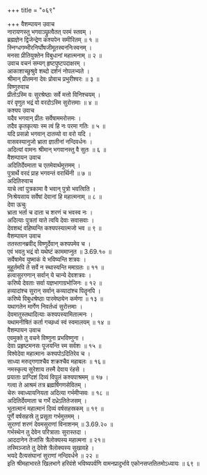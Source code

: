 +++
title = "०६९"

+++
वैशम्पायन उवाच  
नारायणस्तु भगवाञ्छ्रुत्वैतत् परमं स्तवम् ।  
ब्रह्मज्ञेन द्विजेन्द्रेण कश्यपेन समीरितम् ॥ १ ॥  
स्निग्धगम्भीरनिर्घोषजीमूतस्वननिःस्वनम् ।  
मनसा प्रीतियुक्तेन विबुधानां महात्मनाम् ॥ २ ॥  
उवाच वचनं सम्यग् हृष्टपुष्टपदाक्षरम् ।  
आकाशाच्छुश्रुवे शब्दो दर्शनं नोपलभ्यते ।  
श्रीमान् प्रीतमना देवः प्रोवाच प्रभुरीश्वरः ॥ ३ ॥  
विष्णुरुवाच  
प्रीतोऽस्मि वः सुरश्रेष्ठाः सर्वे मत्तो विनिश्चयम् ।  
वरं वृणुत भद्रं वो वरदोऽस्मि सुरोत्तमाः ॥ ४ ॥  
कश्यप उवाच  
यदैव भगवान् प्रीतः सर्वेषाममरोत्तमः ।  
तदैव कृतकृत्याः स्म त्वं हि नः परमा गतिः ॥ ५ ॥  
यदि प्रसन्नो भगवान् दातव्यो वा वरो यदि ।  
वासवस्यानुजो भ्राता ज्ञातीनां नन्दिवर्धनः ।  
अदित्यां वामनः श्रीमान् भगवानस्तु वै सुतः ॥ ६ ॥  
वैशम्पायन उवाच  
अदितिर्देवमाता च एतमेवार्थमुत्तमम् ।  
पुत्रार्थे वरदं प्राह भगवन्तं वरार्थिनी ॥ ७ ॥  
अदितिरुवाच  
याचे त्वां पुत्रकामा वै भवान् पुत्रो भवत्विति ।  
निःश्रेयसाय सर्वेषां देवानां हि महात्मनाम् ॥ ८ ॥  
देवा ऊचुः  
भ्राता भर्ता च दाता च शरणं च भवस्व नः ।  
अदित्याः पुत्रतां याते त्वयि देवाः सवासवाः ।  
देवशब्दं वहिष्यन्ति कश्यपस्यात्मजो भव ॥ ९ ॥  
वैशम्पायन उवाच  
ततस्तानब्रवीद् विष्णुर्देवान् कश्यपमेव च ।  
एवं भवतु भद्रं वो यथेष्टं काममाप्नुत ॥ 3.69.१० ॥  
सर्वेषामेव युष्माकं ये भविष्यन्ति शत्रवः ।  
मुहूर्तमपि ते सर्वे न स्थास्यन्ति ममाग्रतः ॥ ११ ॥  
हत्वासुरगणान् सर्वान् ये चान्ये देवशत्रवः ।  
करिष्ये देवताः सर्वा यज्ञभागाग्रभोजिनः ॥ १२ ॥  
हव्यादांश्च सुरान् सर्वान् कव्यादांश्च पितॄनपि ।  
करिष्ये विबुधश्रेष्ठाः पारमेष्ठ्येन कर्मणा ॥ १३ ॥  
यथागतेन मार्गेण निवर्तध्वं सुरोत्तमाः ।  
देवमातुस्तथादित्याः कश्यपस्यामितात्मनः ।  
यथामनीषितं कर्ता गच्छध्वं स्वं स्वमालयम् ॥ १४ ॥  
वैशम्पायन उवाच  
एवमुक्ते तु वचने विष्णुना प्रभविष्णुना ।  
देवाः प्रहृष्टमनसः पूजयन्ति स्म सर्वशः ॥ १५ ॥  
विश्वेदेवा महात्मानः कश्यपोऽदितिरेव च ।  
साध्या मरुद्गणाश्चैव शक्रश्चैव महाबलः ॥ १६॥  
नमस्कृत्य सुरेशाय तस्मै देवाय रंहसे ।  
प्रयाताः प्राग्दिशं दिव्यं विपुलं कश्यपाश्रमम् ॥ १७ ।  
गत्वा ते आश्रमं तत्र ब्रह्मर्षिगणसेवितम् ।  
चेरुः स्वाध्यायनियता अदित्या गर्भमीप्सवः ॥ १८ ॥  
अदितिर्देवमाता च गर्भे दध्रेऽतितेजसम् ।  
भूतात्मानं महात्मानं दिव्यं वर्षसहस्रकम् ॥ १९ ॥  
पूर्णे वर्षसहस्रे तु प्रसूता गर्भमुत्तमम् ।  
सुराणां शरणं देवमसुराणां विनाशनम् ॥ 3.69.२० ॥  
गर्भस्थेन तु देवेन परित्राताः सुरास्तदा ।  
आददानेन तेजांसि त्रैलोक्यस्य महात्मना ॥ २१॥  
तस्मिञ्जाते तु देवेशे त्रैलोक्यस्य सुखावहे ।  
भयदे दैत्यसंघानां सुराणां नन्दिवर्धने ॥ २२ ॥  
इति श्रीमहाभारते खिलभागे हरिवंशे भविष्यपर्वणि वामनप्रादुर्भावे एकोनसप्ततितमोऽध्यायः ॥ ६९ ॥